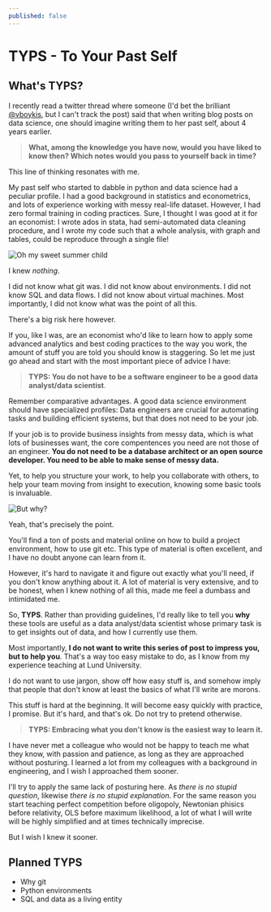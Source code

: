 ```yaml
---
published: false
---
```


# **TYPS** - **T**o **Y**our **P**ast **S**elf

## What's **TYPS**?

I recently read a twitter thread where someone (I'd bet the brilliant [@vboykis](https://twitter.com/vboykis), but I can't track the  post) said that when writing blog posts on data science, one should imagine writing them to her past self, about 4 years earlier.

>**What, among the knowledge you have now, would you have liked to know then? Which notes would you pass to yourself back in time?**

This line of thinking resonates with me.

My past self who started to dabble in python and data science had a peculiar profile. I had a good background in statistics and econometrics, and lots of experience working with messy real-life dataset. However, I had zero formal training in coding practices. Sure, I thought I was good at it for an economist: I wrote ados in stata, had semi-automated data cleaning procedure, and I wrote my code such that a whole analysis, with graph and tables, could be reproduce through a single file!

![Oh my sweet summer child](https://memegenerator.net/img/instances/72138443/oh-my-sweet-summer-child.jpg)

I knew *nothing*.

I did not know what git was. I did not know about environments. I did not know SQL and data flows. I did not know about virtual machines. Most importantly, I did not know what was the point of all this.

There's a big risk here however.

If you, like I was, are an economist who'd like to learn how to apply some advanced analytics and best coding practices to the way you work, the amount of stuff you are told you should know is staggering. So let me just go ahead and start with the most important piece of advice I have:

>**TYPS: You do not have to be a software engineer to be a good data analyst/data scientist**.

Remember comparative advantages. A good data science environment should have specialized profiles: Data engineers are crucial for automating tasks and building efficient systems, but that does not need to be your job.

If your job is to provide business insights from messy data, which is what lots of businesses want, the core compentences you need are not those of an engineer. **You do not need to be a database architect or an open source developer. You need to be able to make sense of messy data.**

Yet, to help you structure your work, to help you collaborate with others, to help your team moving from insight to execution, knowing some basic tools is invaluable.

![But why?](https://www.memecreator.org/static/images/memes/4193677.jpg)

Yeah, that's precisely the point.

You'll find a ton of posts and material online on how to build a project environment, how to use git etc. This type of material is often excellent, and I have no doubt anyone can learn from it.

However, it's hard to navigate it and figure out exactly what you'll need, if you don't know anything about it. A lot of material is very extensive, and to be honest, when I knew nothing of all this, made me feel a dumbass and intimidated me.

So, **TYPS**. Rather than providing guidelines, I'd really like to tell you **why** these tools are useful as a data analyst/data scientist whose primary task is to get insights out of data, and how I currently use them.

Most importantly, **I do not want to write this series of post to impress you, but to help you**. That's a way too easy mistake to do, as I know from my experience teaching at Lund University.

I do not want to use jargon, show off how easy stuff is, and somehow imply that people that don't know at least the basics of what I'll write are morons.

This stuff is hard at the beginning. It will become easy quickly with practice, I promise. But it's hard, and that's ok. Do not try to pretend otherwise.

> **TYPS: Embracing what you don't know is the easiest way to learn it.**

 I have never met a colleague who would not be happy to teach me what they know, with passion and patience, as long as they are approached without posturing. I learned a lot from my colleagues with a background in engineering, and I wish I approached them sooner.

 I'll try to apply the same lack of posturing here. As *there is no stupid question*, likewise *there is no stupid explanation*. For the same reason you start teaching perfect competition before oligopoly, Newtonian phisics before relativity, OLS before maximum likelihood, a lot of what I will write will be highly simplified and at times technically imprecise.

But I wish I knew it sooner.

## Planned TYPS

* Why git
* Python environments
* SQL and data as a living entity
